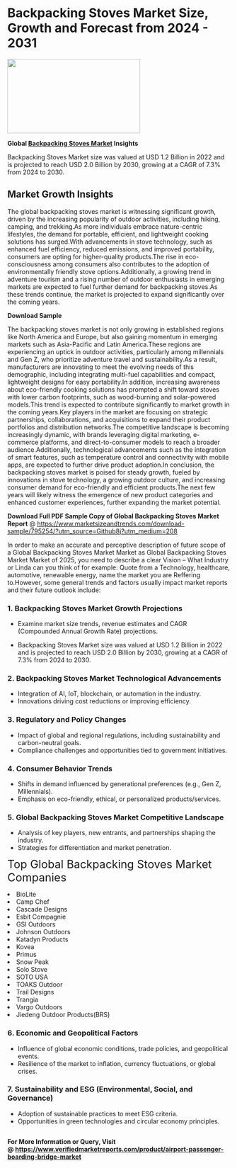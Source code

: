 <H1>Backpacking Stoves Market Size, Growth and Forecast from 2024 - 2031</H1><img class="aligncenter size-medium wp-image-584254" src="https://thirdeyenews.in/wp-content/uploads/2024/09/Global-Market-Research-300x168.jpeg" alt="" width="300" height="168" /><p><strong>Global&nbsp;<a href="https://www.marketsizeandtrends.com/download-sample/795254/?utm_source=Github8j?utm_medium=208">Backpacking Stoves Market</a> Insights</strong></p><p>Backpacking Stoves Market size was valued at USD 1.2 Billion in 2022 and is projected to reach USD 2.0 Billion by 2030, growing at a CAGR of 7.3% from 2024 to 2030.</p><p><h2>Market Growth Insights</h2> <p>The global backpacking stoves market is witnessing significant growth, driven by the increasing popularity of outdoor activities, including hiking, camping, and trekking.As more individuals embrace nature-centric lifestyles, the demand for portable, efficient, and lightweight cooking solutions has surged.With advancements in stove technology, such as enhanced fuel efficiency, reduced emissions, and improved portability, consumers are opting for higher-quality products.The rise in eco-consciousness among consumers also contributes to the adoption of environmentally friendly stove options.Additionally, a growing trend in adventure tourism and a rising number of outdoor enthusiasts in emerging markets are expected to fuel further demand for backpacking stoves.As these trends continue, the market is projected to expand significantly over the coming years.</p> <p><strong>Download Sample</strong></p> <p>The backpacking stoves market is not only growing in established regions like North America and Europe, but also gaining momentum in emerging markets such as Asia-Pacific and Latin America.These regions are experiencing an uptick in outdoor activities, particularly among millennials and Gen Z, who prioritize adventure travel and sustainability.As a result, manufacturers are innovating to meet the evolving needs of this demographic, including integrating multi-fuel capabilities and compact, lightweight designs for easy portability.In addition, increasing awareness about eco-friendly cooking solutions has prompted a shift toward stoves with lower carbon footprints, such as wood-burning and solar-powered models.This trend is expected to contribute significantly to market growth in the coming years.Key players in the market are focusing on strategic partnerships, collaborations, and acquisitions to expand their product portfolios and distribution networks.The competitive landscape is becoming increasingly dynamic, with brands leveraging digital marketing, e-commerce platforms, and direct-to-consumer models to reach a broader audience.Additionally, technological advancements such as the integration of smart features, such as temperature control and connectivity with mobile apps, are expected to further drive product adoption.In conclusion, the backpacking stoves market is poised for steady growth, fueled by innovations in stove technology, a growing outdoor culture, and increasing consumer demand for eco-friendly and efficient products.The next few years will likely witness the emergence of new product categories and enhanced customer experiences, further expanding the market potential.</p> <p><span class=""><strong>Download Full PDF Sample Copy of Global Backpacking Stoves Market Report</strong> @ <a href="https://www.marketsizeandtrends.com/download-sample/795254/?utm_source=Github8j?utm_medium=208" target="_blank">https://www.marketsizeandtrends.com/download-sample/795254/?utm_source=Github8j?utm_medium=208</a></span></p><p>In order to make an accurate and perceptive description of future scope of a Global&nbsp;Backpacking Stoves Market Market as Global&nbsp;Backpacking Stoves Market Market of 2025, you need to describe a clear Vision &ndash; What Industry or Linda can you think of for example: Quote from a Technology, healthcare, automotive, renewable energy, name the market you are Reffering to.However, some general trends and factors usually impact market reports and their future outlook include:</p><h3>1.&nbsp;<strong>Backpacking Stoves Market Growth Projections</strong></h3><ul><li>Examine market size trends, revenue estimates and CAGR (Compounded Annual Growth Rate) projections.</li><li><p>Backpacking Stoves Market size was valued at USD 1.2 Billion in 2022 and is projected to reach USD 2.0 Billion by 2030, growing at a CAGR of 7.3% from 2024 to 2030.</p></li></ul><h3>2.&nbsp;<strong>Backpacking Stoves Market Technological Advancements</strong></h3><ul><li>Integration of AI, IoT, blockchain, or automation in the industry.</li><li>Innovations driving cost reductions or improving efficiency.</li></ul><h3>3.&nbsp;<strong>Regulatory and Policy Changes</strong></h3><ul><li>Impact of global and regional regulations, including sustainability and carbon-neutral goals.</li><li>Compliance challenges and opportunities tied to government initiatives.</li></ul><h3>4.&nbsp;<strong>Consumer Behavior Trends</strong></h3><ul><li>Shifts in demand influenced by generational preferences (e.g., Gen Z, Millennials).</li><li>Emphasis on eco-friendly, ethical, or personalized products/services.</li></ul><h3>5.&nbsp;<strong>Global Backpacking Stoves Market Competitive Landscape</strong></h3><ul><li>Analysis of key players, new entrants, and partnerships shaping the industry.</li><li>Strategies for differentiation and market penetration.</li></ul><p data-pm-slice="1 1 []"><span style="color: inherit; font-family: inherit; font-size: 25px;">Top Global Backpacking Stoves Market Companies</span></p><div class="" data-test-id=""><p><li>BioLite</li><li> Camp Chef</li><li> Cascade Designs</li><li> Esbit Compagnie</li><li> GSI Outdoors</li><li> Johnson Outdoors</li><li> Katadyn Products</li><li> Kovea</li><li> Primus</li><li> Snow Peak</li><li> Solo Stove</li><li> SOTO USA</li><li> TOAKS Outdoor</li><li> Trail Designs</li><li> Trangia</li><li> Vargo Outdoors</li><li> Jiedeng Outdoor Products(BRS)</li></p></div><h3>6.&nbsp;<strong>Economic and Geopolitical Factors</strong></h3><ul><li>Influence of global economic conditions, trade policies, and geopolitical events.</li><li>Resilience of the market to inflation, currency fluctuations, or global crises.</li></ul><h3>7.&nbsp;<strong>Sustainability and ESG (Environmental, Social, and Governance)</strong></h3><ul><li>Adoption of sustainable practices to meet ESG criteria.</li><li>Opportunities in green technologies and circular economy principles.</li></ul><h2><strong style="font-size: 14px;">For More Information or Query, Visit @&nbsp;</strong><a style="background-color: #ffffff; font-size: 14px;" href="https://www.marketsizeandtrends.com/report/backpacking-stoves-market/" target="_blank">https://www.verifiedmarketreports.com/product/airport-passenger-boarding-bridge-market</a></h2>